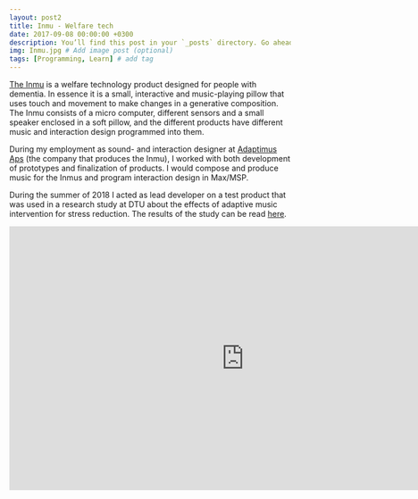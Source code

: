```yaml
---
layout: post2
title: Inmu - Welfare tech
date: 2017-09-08 00:00:00 +0300
description: You’ll find this post in your `_posts` directory. Go ahead and edit it and re-build the site to see your changes. # Add post description (optional)
img: Inmu.jpg # Add image post (optional)
tags: [Programming, Learn] # add tag
---
```


[The Inmu][inmu] is a welfare technology product designed for people with dementia. In essence it is a small, interactive and music-playing pillow that uses touch and movement to make changes in a generative composition. The Inmu consists of a micro computer, different sensors and a small speaker enclosed in a soft pillow, and the different products have different music and interaction design programmed into them.

During my employment as sound- and interaction designer at [Adaptimus Aps][adaptimus] (the company that produces the Inmu), I worked with both development of prototypes and finalization of products. I would compose and produce music for the Inmus and program interaction design in Max/MSP.

During the summer of 2018 I acted as lead developer on a test product that was used in a research study at DTU about the effects of adaptive music intervention for stress reduction. The results of the study can be read [here][results].

<iframe width="840" height="472.5" src="https://www.youtube.com/embed/HxQ-v9U8v10" frameborder="0" allowfullscreen></iframe>

[inmu]: https://inmutouch.com
[adaptimus]: http://adaptimus.com/
[results]: http://adaptimus.com/
